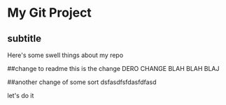 # My Git Project

## subtitle
Here's some swell things about my repo

##change to readme
this is the change DERO CHANGE BLAH BLAH BLAJ

##another change of some sort
dsfasdfsfdasfdfasd

let's do it